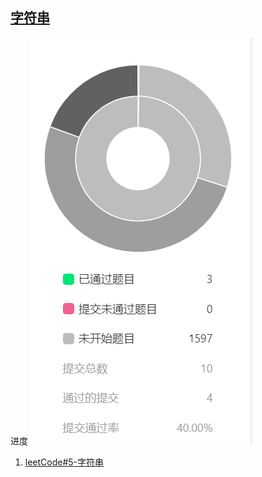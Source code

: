 ## [字符串](./week4-tree)
 进度 ![](./progress.png)

1. [leetCode#5-字符串](https://github.com/xianweics/algorithm-learning/blob/master/liyanbin/week3-%E5%AD%97%E7%AC%A6%E4%B8%B2/leetCode5-%E6%9C%80%E9%95%BF%E5%9B%9E%E6%96%87%E5%AD%97%E7%AC%A6%E4%B8%B2/%E6%9C%80%E9%95%BF%E5%9B%9E%E6%96%87%E5%AD%97%E7%AC%A6%E4%B8%B2.md)